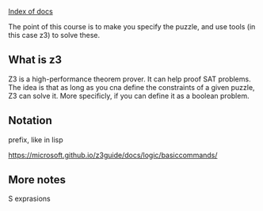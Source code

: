 [Index of docs](file:///D:/Users/luc/Documents/GitHub/apl/z3doc/doc/api/html/index.html)

The point of this course is to make you specify the puzzle, and use tools (in this case z3) to solve these.

## What is z3

Z3 is a high-performance theorem prover. It can help proof SAT problems. The idea is that as long as you cna define the constraints of a given puzzle, Z3 can solve it. More specificly, if you can define it as a boolean problem.

## Notation
prefix, like in lisp

https://microsoft.github.io/z3guide/docs/logic/basiccommands/

## More notes
S exprasions

## 
